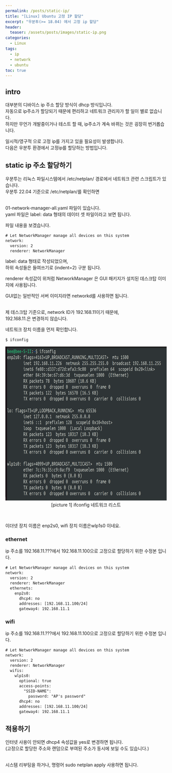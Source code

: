 ```yaml
---
permalink: /posts/static-ip/
title: "[Linux] Ubuntu 고정 IP 할당"
excerpt: "우분투(>= 18.04) 에서 고정 ip 할당"
header:
  teaser: /assets/posts/images/static-ip.png
categories:
  - Linux
tags:
  - ip
  - network
  - ubuntu
toc: true
---
```


## intro

대부분의 디바이스 ip 주소 할당 방식이 dhcp 방식입니다.<br>
자동으로 ip주소가 할당되기 때문에 편리하고 네트워크 관리자가 할 일이 별로 없습니다.<br>
하지만 무언가 개발중이거나 테스트 할 때, ip주소가 계속 바뀌는 것은 굉장히 번거롭습니다.<br>

일시적/영구적 으로 고정 ip를 가지고 있을 필요성이 발생합니다.<br>
다음은 우분투 환경에서 고정ip를 할당하는 방법입니다.<br>

## static ip 주소 할당하기

우분투는 리눅스 파일시스템에서 <span style="{{ site.code }}">/etc/netplan/</span> 경로에서 네트워크 관련 스크립트가 있습니다.<br>
우분투 22.04 기준으로 <span style="{{ site.code }}">/etc/netplan/</span>를 확인하면<br><br>

<span style="{{ site.code }}">01-network-manager-all.yaml</span> 파일이 있습니다.<br>
yaml 파일은 <span style="{{ site.code }}">label: data</span> 형태의 데이터 셋 파일이라고 보면 됩니다.<br>

파일 내용을 보겠습니다.
```
# Let NetworkManager manage all devices on this system
network:
  version: 2
  renderer: NetworkManager
```

<span style="{{ site.code }}">label: data</span> 형태로 작성되었으며,<br>
하위 속성들은 들여쓰기로 (indent=2) 구분 됩니다.<br>

<span style="{{ site.code }}">renderer</span> 속성값이 위처럼 <span style="{{ site.code }}">NetworkManager</span> 은 GUI 패키지가 설치된 데스크탑 이미지에 사용됩니다.<br>

GUI없는 일반적인 서버 이미지라면 <span style="{{ site.code }}">networkd</span>를 사용하면 됩니다.<br><br>

제 데스크탑 기준으로, network ID가 <span style="{{ site.code }}">192.168.11</span>이기 때문에,<br>
<span style="{{ site.code }}">192.168.11.</span>은 변경하지 않습니다.<br>


네트워크 장치 이름을 먼저 확인합니다.
```
$ ifconfig
```
<p align="center">
  <img src="/assets/posts/images/net-dev-list.png" alt="net-dev-list" width="640" height="480"><br>
  <span style="{{ site.img }}">[picture 1] ifconfig 네트워크 리스트</span>
</p>
<br>

이더넷 장치 이름은 <span style="{{ site.code }}">enp2s0</span>, wifi 장치 이름은<span style="{{ site.code }}">wlp1s0</span> 이네요.<br>

### ethernet

ip 주소를 <span style="{{ site.code }}">192.168.11.???</span>에서 <span style="{{ site.code }}">192.168.11.100</span>으로 고정으로 할당하기 위한 수정본 입니다.
```
# Let NetworkManager manage all devices on this system
network:
  version: 2
  renderer: NetworkManager
  ethernets:
    enp2s0:
      dhcp4: no 
      addresses: [192.168.11.100/24]
      gateway4: 192.168.11.1
```

### wifi

ip 주소를 <span style="{{ site.code }}">192.168.11.???</span>에서 <span style="{{ site.code }}">192.168.11.100</span>으로 고정으로 할당하기 위한 수정본 입니다.
```
# Let NetworkManager manage all devices on this system
network:
  version: 2
  renderer: NetworkManager
  wifis:
    wlp1s0:
      optional: true
      access-points:
        "SSID-NAME":
          password: "AP's password"
      dhcp4: no 
      addresses: [192.168.11.100/24]
      gateway4: 192.168.11.1
```


## 적용하기

인터넷 사용이 안되면 <span style="{{ site.code }}">dhcp4</span> 속성값을 yes로 변경하면 됩니다.<br>
(고정으로 할당한 주소와 랜덤으로 부여된 주소가 동시에 보일 수도 있습니다.)<br><br>

시스템 리부팅을 하거나, 명령어 <span style="{{ site.code }}">sudo netplan apply</span> 사용하면 됩니다.<br>
